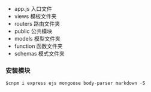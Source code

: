 - app.js  入口文件
- views   模板文件夹
- routers 路由文件夹
- public  公共模块
- models  模型文件夹
- function 函数文件夹
- schemas 模式文件夹

### 安装模块
```js
$cnpm i express ejs mongoose body-parser markdown -S
```